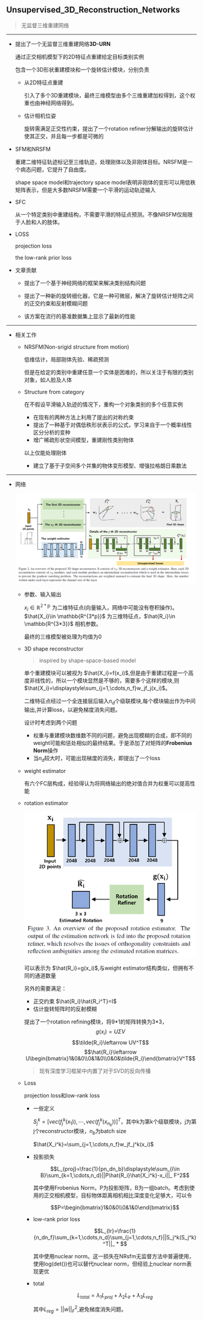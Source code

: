 ## Unsupervised_3D_Reconstruction_Networks
> 无监督三维重建网络
***

* 提出了一个无监督三维重建网络**3D-URN**

  通过正交相机模型下的2D特征点重建给定目标类别实例  

  包含一个3D形状重建模块和一个旋转估计模块，分别负责

  - 从2D特征点重建

    引入了多个3D重建模块，最终三维模型由多个三维重建加权得到，这个权重也由神经网络得到。

  - 估计相机位姿

    旋转需满足正交性约束，提出了一个rotation refiner分解输出的旋转估计使其正交，并且每一步都是可微的

* SFM和NRSFM

  重建二维特征轨迹标记至三维轨迹，处理刚体以及非刚体目标。NRSFM是一个病态问题，它提升了自由度。

  shape space model和trajectory space model表明非刚体的变形可以用低秩矩阵表示，但是大多数NRSFM需要一个平滑的运动轨迹输入

* SFC

  从一个特定类别中重建结构，不需要平滑的特征点预测。不像NRSFM仅局限于人脸和人的肢体。

* LOSS

  projection loss

  the low-rank prior loss

* 文章贡献

  - 提出了一个基于神经网络的框架来解决类别结构问题

  - 提出了一种新的旋转细化器，它是一种可微层，解决了旋转估计矩阵之间的正交约束和反射模糊问题

  - 该方案在流行的基准数据集上显示了最新的性能

***

* 相关工作

  - NRSFM(Non-srigid structure from motion)

    低维估计，局部刚体先验、稀疏预测

    但是在给定的类别中重建任意一个实体是困难的，所以关注于有限的类别对象，如人脸及人体

  - Structure from category

    在不假设平滑输入轨迹的情况下，重构一个对象类别的多个任意实例

    * 在现有的两种方法上利用了提出的对称约束
    * 提出了一种基于对偶低秩形状表示的公式，学习来自于一个概率线性区分分析的变种
    * 增广稀疏形状空间模型，重建刚性类别物体

    以上仅能处理刚体

    * 建立了基于子空间多个并集的物体变形模型、增强拉格朗日乘数法

***
* 网络

  <center><img src='./imgs/3DURN-net.png'/></center>

  - 参数、输入输出

    $x_i\in \mathbb{R^{2*p}}$ 为二维特征点(向量输入，网络中可能没有卷积操作)。$\hat{X_i}\in \mathbb{R^{3*p}}$ 为三维特征点，$\hat{R_i}\in \mathbb{R^{3*3}}$ 相机参数。

    最终的三维模型被处理为均值为0

  - 3D shape reconstructor
    > inspired by shape-space-based model

    单个重建模块可以被视为 $\hat{X_i}=f(x_i)$,但是由于重建过程是一个高度非线性的，所以一个模块显然是不够的，需要多个这样的模块,则 $\hat{X_i}=\displaystyle\sum_{j=1,\cdots,n_f}w_jf_j(x_i)$。

    二维特征点经过一个全连接层后输入$n_d$个级联模块,每个模块输出作为中间输出,并计算loss，以避免梯度消失问题。

    设计时考虑到两个问题
    * 权重与重建模块数维数不同的问题，避免出现模糊的合成，即不同的weight可能和惩处相似的最终结果。于是添加了对矩阵的**Frobenius Norm**操作
    * 当$n_d$较大时，可能出现梯度的消失，即提出了一个loss

  - weight estimator

    有六个FC层构成，经验得认为将网络输出的绝对值合并为权重可以提高性能

  - rotation estimator

    <center><img src='./imgs/3DURN-net1.png'/></center>

    可以表示为 $\hat{R_i}=g(x_i)$,与weight estimator结构类似，但拥有不同的通道数量

    另外的需要满足：
    * 正交约束 $\hat{R_i}\hat{R_i^T}=I$
    * 估计旋转矩阵时的反射模糊

    提出了一个rotation refining模块，将9\*1的矩阵转换为3\*3，
    $$g(x_i)=U\Sigma V$$
    $$\tilde{R_i}\leftarrow UV^T$$
    $$\hat{R_i}\leftarrow U\begin{bmatrix}1&0&0\\0&1&0\\0&0&\tilde{R_i}\end{bmatrix}V^T$$
    > 现有深度学习框架中内置了对于SVD的反向传播

  - Loss

    projection loss和low-rank loss

    * 一些定义

      $S_j^k=[vec(f_j^k(x_1)),\cdots,vec(f_j^k(x_{n_b}))]^T$，其中k为第k个级联模块，j为第j个reconstructor模块，$n_b$为batch size

      $\hat{X_i^k}=\sum_{j=1,\cdots,n_f}w_jf_j^k(x_i)$

    * 投影损失

      $$L_{proj}=\frac{1}{pn_dn_b}\displaystyle\sum_{i\in B}\sum_{k=1,\cdots,n_d}||P\hat{R_i}\hat{X_i^k}-x_i||_ F^2$$

      其中使用Frobenius Norm，P为投影矩阵，B为一组batch。考虑到使用的正交相机模型，目标物体距离相机相比深度变化足够大，可以令

      $$P=\begin{bmatrix}1&0&0\\0&1&0\end{bmatrix}$$

    * low-rank prior loss

      $$L_{lr}=\frac{1}{n_dn_f}\sum_{k=1,\cdots,n_d}\sum_{j=1,\cdots,n_f}||S_j^k(S_j^k)^T||_ * $$

      其中使用nuclear norm。这一损失在NRsfm无监督方法中普遍使用，使用log(det())也可以替代nuclear norm，但经验上nuclear norm表现更优

    * total

      $$L_{total}=\lambda_1L_{proj}+\lambda_2L_{lr}+\lambda_3L_{reg}$$

      其中$L_{reg}=||w||_ F^2$,避免梯度消失问题。
